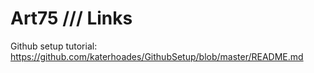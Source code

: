 # Art75 /// Links

Github setup tutorial: https://github.com/katerhoades/GithubSetup/blob/master/README.md
